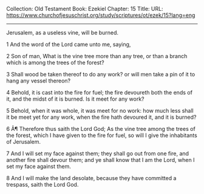 Collection: Old Testament
Book: Ezekiel
Chapter: 15
Title: 
URL: https://www.churchofjesuschrist.org/study/scriptures/ot/ezek/15?lang=eng

---

Jerusalem, as a useless vine, will be burned.

1 And the word of the Lord came unto me, saying,

2 Son of man, What is the vine tree more than any tree, or than a branch which is among the trees of the forest?

3 Shall wood be taken thereof to do any work? or will men take a pin of it to hang any vessel thereon?

4 Behold, it is cast into the fire for fuel; the fire devoureth both the ends of it, and the midst of it is burned. Is it meet for any work?

5 Behold, when it was whole, it was meet for no work: how much less shall it be meet yet for any work, when the fire hath devoured it, and it is burned?

6 Â¶ Therefore thus saith the Lord God; As the vine tree among the trees of the forest, which I have given to the fire for fuel, so will I give the inhabitants of Jerusalem.

7 And I will set my face against them; they shall go out from one fire, and another fire shall devour them; and ye shall know that I am the Lord, when I set my face against them.

8 And I will make the land desolate, because they have committed a trespass, saith the Lord God.

